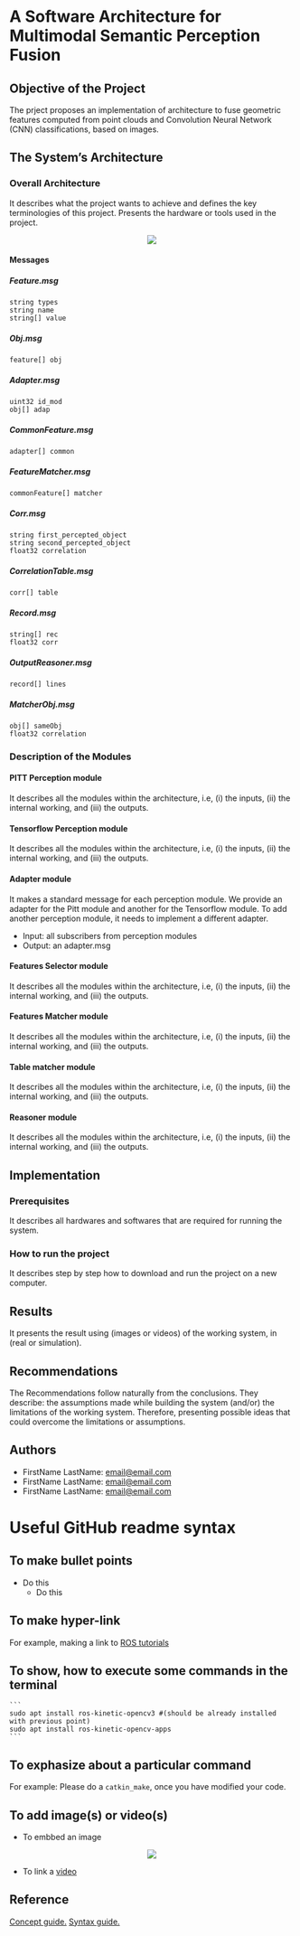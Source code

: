 # A Software Architecture for Multimodal Semantic Perception Fusion

## Objective of the Project
The prject proposes an implementation of architecture to fuse geometric features computed from point clouds and Convolution Neural Network (CNN) classifications, based on images.

## The System’s Architecture

### Overall Architecture
It describes what the project wants to achieve and defines the key terminologies of this project. Presents the hardware or tools used in the project.

<p align="center"> 
<img src="https://github.com/maicivan/sofar_multimodal/blob/master/imgs/Schermata%202019-11-14%20alle%2014.55.55.png">
</p>

#### Messages
##### Feature.msg

```
string types
string name
string[] value
```
##### Obj.msg

```
feature[] obj
```
##### Adapter.msg

```
uint32 id_mod
obj[] adap
```
##### CommonFeature.msg

```
adapter[] common
```
##### FeatureMatcher.msg

```
commonFeature[] matcher
```
##### Corr.msg

```
string first_percepted_object
string second_percepted_object
float32 correlation
```
##### CorrelationTable.msg

```
corr[] table
```
##### Record.msg

```
string[] rec
float32 corr
```
##### OutputReasoner.msg

```
record[] lines
```
##### MatcherObj.msg

```
obj[] sameObj
float32 correlation
```
### Description of the Modules
#### PITT Perception module
It describes all the modules within the architecture, i.e, (i) the inputs, (ii) the internal working, and (iii) the outputs.

#### Tensorflow Perception module
It describes all the modules within the architecture, i.e, (i) the inputs, (ii) the internal working, and (iii) the outputs.

#### Adapter module
It makes a standard message for each perception module. We provide an adapter for the Pitt module and another for the Tensorflow module. 
To add another perception module, it needs to implement a different adapter.
* Input: all subscribers from perception modules
* Output: an adapter.msg
#### Features Selector module
It describes all the modules within the architecture, i.e, (i) the inputs, (ii) the internal working, and (iii) the outputs.
#### Features Matcher module
It describes all the modules within the architecture, i.e, (i) the inputs, (ii) the internal working, and (iii) the outputs.

#### Table matcher module
It describes all the modules within the architecture, i.e, (i) the inputs, (ii) the internal working, and (iii) the outputs.

#### Reasoner module
It describes all the modules within the architecture, i.e, (i) the inputs, (ii) the internal working, and (iii) the outputs.


## Implementation

### Prerequisites
It describes all hardwares and softwares that are required for running the system.

### How to run the project
It describes step by step how to download and run the project on a new computer.

## Results
It presents the result using (images or videos) of the working system, in (real or simulation).

## Recommendations
The Recommendations follow naturally from the conclusions. They describe: the assumptions made while building the system (and/or) the limitations of the working system. Therefore, presenting possible ideas that could overcome the limitations or assumptions. 

## Authors
* FirstName LastName: email@email.com
* FirstName LastName: email@email.com
* FirstName LastName: email@email.com

# Useful GitHub readme syntax

## To make bullet points

* Do this
	* Do this

## To make hyper-link

For example, making a link to [ROS tutorials](http://wiki.ros.org/ROS/Tutorials)

## To show, how to execute some commands in the terminal

    ```
    sudo apt install ros-kinetic-opencv3 #(should be already installed with previous point)
    sudo apt install ros-kinetic-opencv-apps
    ```

## To exphasize about a particular command

For example: Please do a ```catkin_make```, once you have modified your code. 

## To add image(s) or video(s)

* To embbed an image

<p align="center"> 
<img src="https://github.com/yushakareem/test-delete/blob/master/light-bulb-2-256.gif">
</p>

* To link a [video](https://youtu.be/-yOZEiHLuVU)

## Reference
[Concept guide.](https://guides.github.com/features/wikis/)
[Syntax guide.](https://help.github.com/en/articles/basic-writing-and-formatting-syntax)
